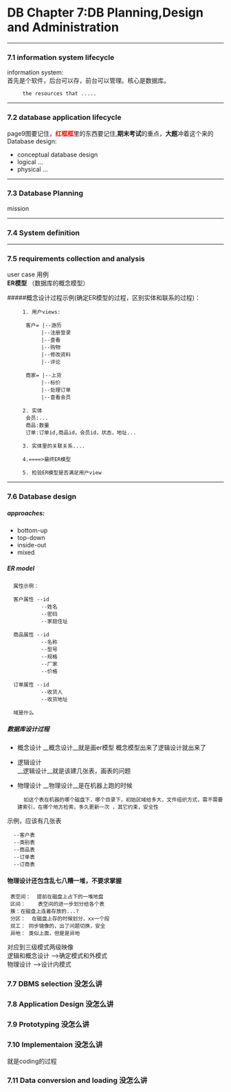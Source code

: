 # DB Chapter 7:DB Planning,Design and Administration
-------  
### 7.1 information system lifecycle 

information system:  
首先是个软件，后台可以存，前台可以管理。核心是数据库。 

         the resources that .....

------
### 7.2 database application lifecycle  

page9图要记住，<font color=red>**红框框**</font>里的东西要记住,**期末考试**的重点，**大题**冲着这个来的 
Database design:  
* conceptual database design  
* logical ...  
* physical ...  

------
### 7.3 Database Planning  
mission 

------
### 7.4 System definition  

------
### 7.5 requirements collection and  analysis  
user case 用例  
**ER模型** （数据库的概念模型）  

#####概念设计过程示例(确定ER模型的过程，区别实体和联系的过程)：

         1. 用户views:

          客户= |--游历  
               |--注册登录  
               |--查看
               |--购物  
               |--修改资料  
               |--评论  

          商家= |--上货  
               |--标价  
               |--处理订单
               |--查看会员  

         2. 实体
          会员:... 
          商品:数量  
          订单:订单id,商品id，会员id，状态，地址...  
         
         3. 实体里的关联关系....   
    
         4.====>最终ER模型  
          
         5. 检验ER模型是否满足用户view  

-------
### 7.6 Database  design          
##### approaches:   
* bottom-up    
* top-down    
* inside-out   
* mixed    

##### ER model  
      属性示例：  
      
      客户属性 --id  
               --姓名  
               --密码  
               --家庭住址   
               
      商品属性 --id  
               --名称   
               --型号  
               --规格  
               --厂家  
               --价格    
               
      订单属性 --id   
               --收货人  
               --收货地址
                
      域是什么  
     
#####   数据库设计过程  
* 概念设计
__概念设计__就是画er模型
概念模型出来了逻辑设计就出来了  
* 逻辑设计  
__逻辑设计__就是该建几张表，画表的问题  
* 物理设计
__物理设计__是在机器上跑的时候

        如这个表在机器的哪个磁盘下，哪个目录下，初始区域给多大，文件组织方式，需不需要建索引，在哪个地方检索，多久更新一次 ，其它约束，安全性  
   
示例，应该有几张表  

      --客户表    
      --类别表 
      --商品表  
      --订单表   
      --订商表  
      
#### 物理设计还包含乱七八糟一堆，不要求掌握        
     表空间：  提前在磁盘上占下的一堆地盘    
     区间：    表空间的进一步划分给各个表  
     簇：在磁盘上连着存放的...? 
     分区：  在磁盘上存的时候划分，xx一个段  
     双工： 同步镜像的，出了问题切换，安全  
     异地： 类似上面，但是是异地  

对应到三级模式两级映像  
逻辑和概念设计 -->确定模式和外模式  
物理设计       -->设计内模式  

### 7.7 DBMS selection  没怎么讲
### 7.8 Application Design  没怎么讲   
### 7.9 Prototyping  没怎么讲  
### 7.10 Implementaion 没怎么讲
就是coding的过程  
### 7.11 Data conversion and loading 没怎么讲  



           
          
    
         

